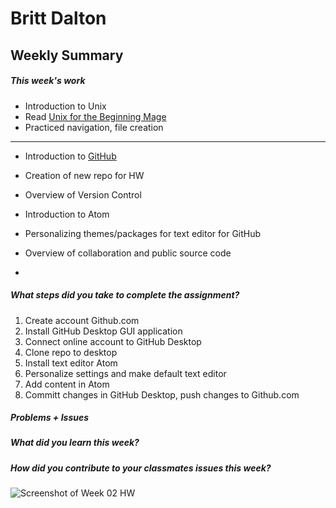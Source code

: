 # Britt Dalton #

## Weekly Summary ##

##### This week's work #####

* Introduction to Unix
* Read [Unix for the Beginning Mage](http://unixmages.com/ufbm.pdf)
* Practiced navigation, file creation
---
* Introduction to [GitHub](https://github.com)
* Creation of new repo for HW
* Overview of Version Control

* Introduction to Atom
* Personalizing themes/packages for text editor for GitHub
* Overview of collaboration and public source code

*


##### What steps did you take to complete the assignment? #####

1. Create account Github.com
2. Install GitHub Desktop GUI application
3. Connect online account to GitHub Desktop
3. Clone repo to desktop
4. Install text editor Atom
5. Personalize settings and make default text editor
6. Add content in Atom
7. Committ changes in GitHub Desktop, push changes to Github.com


##### Problems + Issues #####

##### What did you learn this week? #####

##### How did you contribute to your classmates issues this week? #####


![Screenshot of Week 02 HW](name-of-the-image-file.jpg)
